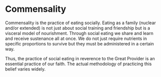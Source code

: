 # Commensality

Commensality is the practice of eating socially.  Eating as a family (nuclear and/or extended) is not just about social training and friendship but is a visceral model of nourishment.  Through social eating we share and learn and receive sustenance all at once.  We do not just require nutrients in specific proportions to survive but they must be administered in a certain way.

Thus, the practice of social eating in reverence to the Great Provider is an essential practice of our faith.  The actual methodology of practicing this belief varies widely.